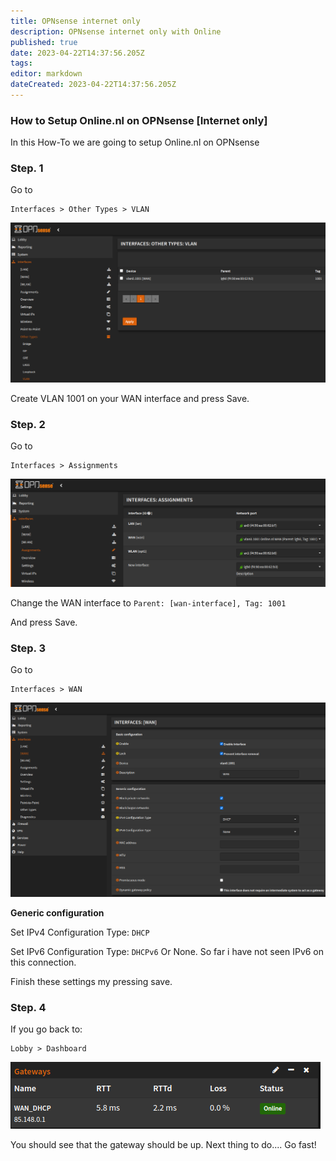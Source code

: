 ```yaml
---
title: OPNsense internet only
description: OPNsense internet only with Online
published: true
date: 2023-04-22T14:37:56.205Z
tags: 
editor: markdown
dateCreated: 2023-04-22T14:37:56.205Z
---
```


### How to Setup Online.nl on OPNsense [Internet only]

In this How-To we are going to setup Online.nl on OPNsense

### Step. 1

Go to

```
Interfaces > Other Types > VLAN
```

![VLANs](/images/online/opnsense-internet-only/iface_other_vlan.png)

Create VLAN 1001 on your WAN interface and press Save.

### Step. 2
Go to

```
Interfaces > Assignments
```

![Assignments](/images/online/opnsense-internet-only/iface_assignments.png)

Change the WAN interface to ```Parent: [wan-interface], Tag: 1001```

And press Save.

### Step. 3
Go to

```
Interfaces > WAN
```

![InterfaceWAN](/images/online/opnsense-internet-only/iface_wan.png)

**Generic configuration**

Set IPv4 Configuration Type: ```DHCP```

Set IPv6 Configuration Type: ```DHCPv6```
Or None. So far i have not seen IPv6 on this connection.

Finish these settings my pressing save.

### Step. 4
If you go back to:
```
Lobby > Dashboard
```

![Gateway](/images/online/opnsense-internet-only/gateway.png)

You should see that the gateway should be up.
Next thing to do.... Go fast!